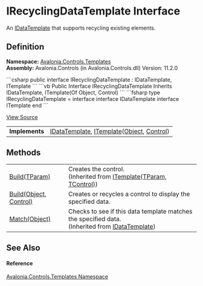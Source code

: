 # IRecyclingDataTemplate Interface


An <a href="T_Avalonia_Controls_Templates_IDataTemplate">IDataTemplate</a> that supports recycling existing elements.



## Definition
**Namespace:** <a href="N_Avalonia_Controls_Templates">Avalonia.Controls.Templates</a>  
**Assembly:** Avalonia.Controls (in Avalonia.Controls.dll) Version: 11.2.0

<Tabs groupId="api-code-preview">
<TabItem value="csharp" label="C#">
```csharp
public interface IRecyclingDataTemplate : IDataTemplate, 
	ITemplate<Object, Control>
```
</TabItem>
<TabItem value="vb" label="VB">
```vb
Public Interface IRecyclingDataTemplate
	Inherits IDataTemplate, ITemplate(Of Object, Control)
```
</TabItem>
<TabItem value="fsharp" label="F#">
```fsharp
type IRecyclingDataTemplate = 
    interface
        interface IDataTemplate
        interface ITemplate<Object, Control>
    end
```
</TabItem>
</Tabs>



<a href="https://github.com/AvaloniaUI/Avalonia/tree/master/src/Avalonia.Controls/Templates/IRecyclingDataTemplate.cs" title="View the source code">View Source</a>

<table>
<tr><td><strong>Implements</strong></td><td><a href="T_Avalonia_Controls_Templates_IDataTemplate">IDataTemplate</a>, <a href="T_Avalonia_Controls_Templates_ITemplate_2">ITemplate</a>(<a href="https://learn.microsoft.com/dotnet/api/system.object" target="_blank" rel="noopener noreferrer">Object</a>, <a href="T_Avalonia_Controls_Control">Control</a>)</td></tr>
</table>



## Methods
<table>
<tr>
<td><a href="M_Avalonia_Controls_Templates_ITemplate_2_Build">Build(TParam)</a></td>
<td>Creates the control.<br />(Inherited from <a href="T_Avalonia_Controls_Templates_ITemplate_2">ITemplate(TParam, TControl)</a>)</td>
</tr>
<tr>
<td><a href="M_Avalonia_Controls_Templates_IRecyclingDataTemplate_Build">Build(Object, Control)</a></td>
<td>Creates or recycles a control to display the specified data.</td>
</tr>
<tr>
<td><a href="M_Avalonia_Controls_Templates_IDataTemplate_Match">Match(Object)</a></td>
<td>Checks to see if this data template matches the specified data.<br />(Inherited from <a href="T_Avalonia_Controls_Templates_IDataTemplate">IDataTemplate</a>)</td>
</tr>
</table>

## See Also


#### Reference
<a href="N_Avalonia_Controls_Templates">Avalonia.Controls.Templates Namespace</a>  
